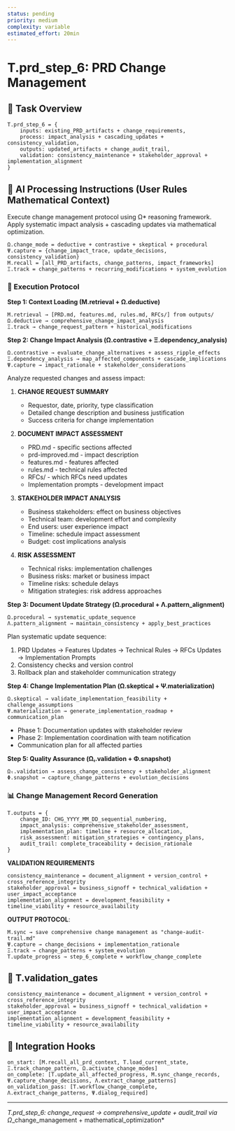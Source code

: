 ```yaml
---
status: pending
priority: medium
complexity: variable
estimated_effort: 20min
---
```

# T.prd_step_6: PRD Change Management

## 🎯 Task Overview
```
T.prd_step_6 = {
    inputs: existing_PRD_artifacts + change_requirements,
    process: impact_analysis + cascading_updates + consistency_validation,
    outputs: updated_artifacts + change_audit_trail,
    validation: consistency_maintenance + stakeholder_approval + implementation_alignment
}
```

## 🎯 AI Processing Instructions (User Rules Mathematical Context)

Execute change management protocol using Ω* reasoning framework. Apply systematic impact analysis + cascading updates via mathematical optimization.

```
Ω.change_mode = deductive + contrastive + skeptical + procedural
Ψ.capture = {change_impact_trace, update_decisions, consistency_validation}
M.recall = [all_PRD_artifacts, change_patterns, impact_frameworks]
Ξ.track = change_patterns + recurring_modifications + system_evolution
```

### **🔄 Execution Protocol**

**Step 1: Context Loading (M.retrieval + Ω.deductive)**
```
M.retrieval → [PRD.md, features.md, rules.md, RFCs/] from outputs/
Ω.deductive → comprehensive_change_impact_analysis
Ξ.track → change_request_pattern + historical_modifications
```

**Step 2: Change Impact Analysis (Ω.contrastive + Ξ.dependency_analysis)**
```
Ω.contrastive → evaluate_change_alternatives + assess_ripple_effects
Ξ.dependency_analysis → map_affected_components + cascade_implications
Ψ.capture → impact_rationale + stakeholder_considerations
```

Analyze requested changes and assess impact:

1. **CHANGE REQUEST SUMMARY**
   - Requestor, date, priority, type classification
   - Detailed change description and business justification
   - Success criteria for change implementation

2. **DOCUMENT IMPACT ASSESSMENT**
   - PRD.md - specific sections affected
   - prd-improved.md - impact description
   - features.md - features affected
   - rules.md - technical rules affected
   - RFCs/ - which RFCs need updates
   - Implementation prompts - development impact

3. **STAKEHOLDER IMPACT ANALYSIS**
   - Business stakeholders: effect on business objectives
   - Technical team: development effort and complexity
   - End users: user experience impact
   - Timeline: schedule impact assessment
   - Budget: cost implications analysis

4. **RISK ASSESSMENT**
   - Technical risks: implementation challenges
   - Business risks: market or business impact
   - Timeline risks: schedule delays
   - Mitigation strategies: risk address approaches

**Step 3: Document Update Strategy (Ω.procedural + Λ.pattern_alignment)**
```
Ω.procedural → systematic_update_sequence
Λ.pattern_alignment → maintain_consistency + apply_best_practices
```

Plan systematic update sequence:
1. PRD Updates → Features Updates → Technical Rules → RFCs Updates → Implementation Prompts
2. Consistency checks and version control
3. Rollback plan and stakeholder communication strategy

**Step 4: Change Implementation Plan (Ω.skeptical + Ψ.materialization)**
```
Ω.skeptical → validate_implementation_feasibility + challenge_assumptions
Ψ.materialization → generate_implementation_roadmap + communication_plan
```

- Phase 1: Documentation updates with stakeholder review
- Phase 2: Implementation coordination with team notification
- Communication plan for all affected parties

**Step 5: Quality Assurance (Ωₜ.validation + Φ.snapshot)**
```
Ωₜ.validation → assess_change_consistency + stakeholder_alignment
Φ.snapshot → capture_change_patterns + evolution_decisions
```

### **📊 Change Management Record Generation**
```
T.outputs = {
    change_ID: CHG_YYYY_MM_DD_sequential_numbering,
    impact_analysis: comprehensive_stakeholder_assessment,
    implementation_plan: timeline + resource_allocation,
    risk_assessment: mitigation_strategies + contingency_plans,
    audit_trail: complete_traceability + decision_rationale
}
```

**VALIDATION REQUIREMENTS**
```
consistency_maintenance = document_alignment + version_control + cross_reference_integrity
stakeholder_approval = business_signoff + technical_validation + user_impact_acceptance
implementation_alignment = development_feasibility + timeline_viability + resource_availability
```

**OUTPUT PROTOCOL**: 
```
M.sync → save comprehensive change management as "change-audit-trail.md"
Ψ.capture → change_decisions + implementation_rationale
Ξ.track → change_patterns + system_evolution
T.update_progress → step_6_complete + workflow_change_complete
```

## 🎯 T.validation_gates
```
consistency_maintenance = document_alignment + version_control + cross_reference_integrity
stakeholder_approval = business_signoff + technical_validation + user_impact_acceptance
implementation_alignment = development_feasibility + timeline_viability + resource_availability
```

## 🎯 Integration Hooks
```
on_start: [M.recall_all_prd_context, T.load_current_state, Ξ.track_change_pattern, Ω.activate_change_modes]
on_complete: [T.update_all_affected_progress, M.sync_change_records, Ψ.capture_change_decisions, Λ.extract_change_patterns]
on_validation_pass: [T.workflow_change_complete, Λ.extract_change_patterns, Ψ.dialog_required]
```

---
*T.prd_step_6: change_request → comprehensive_update + audit_trail via Ω*_change_management + mathematical_optimization* 